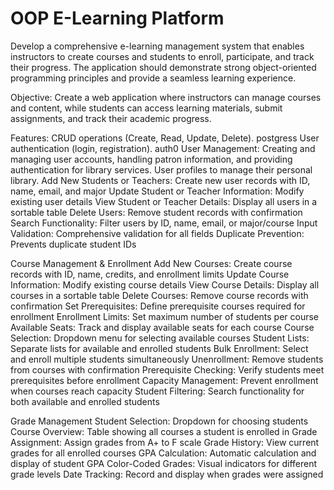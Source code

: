 # OOP E-Learning Platform
Develop a comprehensive e-learning management system that enables instructors to create courses and students to enroll, participate, and track their progress. The application should demonstrate strong object-oriented programming principles and provide a seamless learning experience.

Objective:
Create a web application where instructors can manage courses and content, while students can access learning materials, submit assignments, and track their academic progress.

Features:
CRUD operations (Create, Read, Update, Delete). postgress
User authentication (login, registration). auth0
User Management: Creating and managing user accounts, handling patron information, and providing authentication for library services. User profiles to manage their personal library.
Add New Students or Teachers: Create new user records with ID, name, email, and major
Update Student or Teacher Information: Modify existing user details
View Student or Teacher Details: Display all users in a sortable table
Delete Users: Remove student records with confirmation
Search Functionality: Filter users by ID, name, email, or major/course
Input Validation: Comprehensive validation for all fields
Duplicate Prevention: Prevents duplicate student IDs

Course Management & Enrollment
Add New Courses: Create course records with ID, name, credits, and enrollment limits
Update Course Information: Modify existing course details
View Course Details: Display all courses in a sortable table
Delete Courses: Remove course records with confirmation
Set Prerequisites: Define prerequisite courses required for enrollment
Enrollment Limits: Set maximum number of students per course
Available Seats: Track and display available seats for each course
Course Selection: Dropdown menu for selecting available courses
Student Lists: Separate lists for available and enrolled students
Bulk Enrollment: Select and enroll multiple students simultaneously
Unenrollment: Remove students from courses with confirmation
Prerequisite Checking: Verify students meet prerequisites before enrollment
Capacity Management: Prevent enrollment when courses reach capacity
Student Filtering: Search functionality for both available and enrolled students

Grade Management
Student Selection: Dropdown for choosing students
Course Overview: Table showing all courses a student is enrolled in
Grade Assignment: Assign grades from A+ to F scale
Grade History: View current grades for all enrolled courses
GPA Calculation: Automatic calculation and display of student GPA
Color-Coded Grades: Visual indicators for different grade levels
Date Tracking: Record and display when grades were assigned

